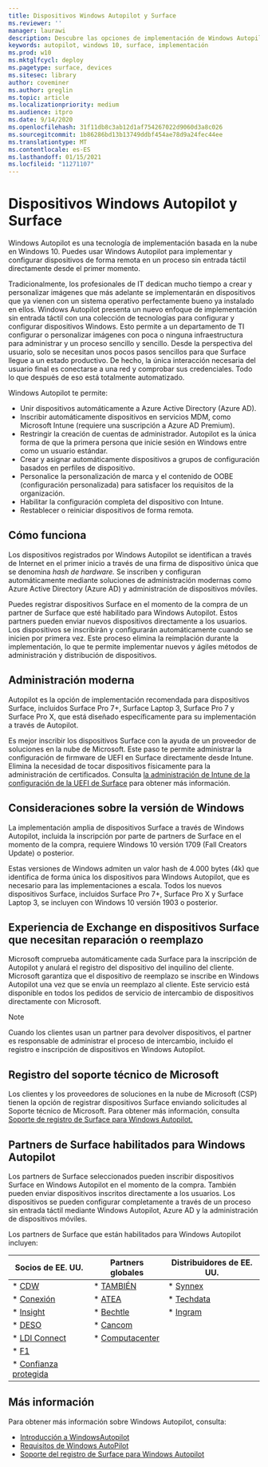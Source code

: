 ```yaml
---
title: Dispositivos Windows Autopilot y Surface
ms.reviewer: ''
manager: laurawi
description: Descubre las opciones de implementación de Windows Autopilot para dispositivos Surface.
keywords: autopilot, windows 10, surface, implementación
ms.prod: w10
ms.mktglfcycl: deploy
ms.pagetype: surface, devices
ms.sitesec: library
author: coveminer
ms.author: greglin
ms.topic: article
ms.localizationpriority: medium
ms.audience: itpro
ms.date: 9/14/2020
ms.openlocfilehash: 31f11db8c3ab12d1af754267022d9060d3a8c026
ms.sourcegitcommit: 1b86286bd13b13749ddbf454ae78d9a24fec44ee
ms.translationtype: MT
ms.contentlocale: es-ES
ms.lasthandoff: 01/15/2021
ms.locfileid: "11271107"
---
```

# Dispositivos Windows Autopilot y Surface

Windows Autopilot es una tecnología de implementación basada en la nube en Windows 10. Puedes usar Windows Autopilot para implementar y configurar dispositivos de forma remota en un proceso sin entrada táctil directamente desde el primer momento.

Tradicionalmente, los profesionales de IT dedican mucho tiempo a crear y personalizar imágenes que más adelante se implementarán en dispositivos que ya vienen con un sistema operativo perfectamente bueno ya instalado en ellos. Windows Autopilot presenta un nuevo enfoque de implementación sin entrada táctil con una colección de tecnologías para configurar y configurar dispositivos Windows. Esto permite a un departamento de TI configurar o personalizar imágenes con poca o ninguna infraestructura para administrar y un proceso sencillo y sencillo. Desde la perspectiva del usuario, solo se necesitan unos pocos pasos sencillos para que Surface llegue a un estado productivo. De hecho, la única interacción necesaria del usuario final es conectarse a una red y comprobar sus credenciales. Todo lo que después de eso está totalmente automatizado.

Windows Autopilot te permite:

- Unir dispositivos automáticamente a Azure Active Directory (Azure AD).
- Inscribir automáticamente dispositivos en servicios MDM, como Microsoft Intune (requiere una suscripción a Azure AD Premium).
- Restringir la creación de cuentas de administrador. Autopilot es la única forma de que la primera persona que inicie sesión en Windows entre como un usuario estándar.
- Crear y asignar automáticamente dispositivos a grupos de configuración basados en perfiles de dispositivo.
- Personalice la personalización de marca y el contenido de OOBE (configuración personalizada) para satisfacer los requisitos de la organización.
- Habilitar la configuración completa del dispositivo con Intune.
- Restablecer o reiniciar dispositivos de forma remota.

## Cómo funciona

Los dispositivos registrados por Windows Autopilot se identifican a través de Internet en el primer inicio a través de una firma de dispositivo única que se denomina *hash de hardware.* Se inscriben y configuran automáticamente mediante soluciones de administración modernas como Azure Active Directory (Azure AD) y administración de dispositivos móviles.

Puedes registrar dispositivos Surface en el momento de la compra de un partner de Surface que esté habilitado para Windows Autopilot. Estos partners pueden enviar nuevos dispositivos directamente a los usuarios. Los dispositivos se inscribirán y configurarán automáticamente cuando se inicien por primera vez. Este proceso elimina la reimplación durante la implementación, lo que te permite implementar nuevos y ágiles métodos de administración y distribución de dispositivos.

## Administración moderna

Autopilot es la opción de implementación recomendada para dispositivos Surface, incluidos Surface Pro 7+, Surface Laptop 3, Surface Pro 7 y Surface Pro X, que está diseñado específicamente para su implementación a través de Autopilot.

 Es mejor inscribir los dispositivos Surface con la ayuda de un proveedor de soluciones en la nube de Microsoft. Este paso te permite administrar la configuración de firmware de UEFI en Surface directamente desde Intune. Elimina la necesidad de tocar dispositivos físicamente para la administración de certificados. Consulta [la administración de Intune de la configuración de la UEFI de Surface](surface-manage-dfci-guide.md) para obtener más información.

## Consideraciones sobre la versión de Windows

La implementación amplia de dispositivos Surface a través de Windows Autopilot, incluida la inscripción por parte de partners de Surface en el momento de la compra, requiere Windows 10 versión 1709 (Fall Creators Update) o posterior.

Estas versiones de Windows admiten un valor hash de 4.000 bytes (4k) que identifica de forma única los dispositivos para Windows Autopilot, que es necesario para las implementaciones a escala. Todos los nuevos dispositivos Surface, incluidos Surface Pro 7+, Surface Pro X y Surface Laptop 3, se incluyen con Windows 10 versión 1903 o posterior.

## Experiencia de Exchange en dispositivos Surface que necesitan reparación o reemplazo

Microsoft comprueba automáticamente cada Surface para la inscripción de Autopilot y anulará el registro del dispositivo del inquilino del cliente.  Microsoft garantiza que el dispositivo de reemplazo se inscribe en Windows Autopilot una vez que se envía un reemplazo al cliente. Este servicio está disponible en todos los pedidos de servicio de intercambio de dispositivos directamente con Microsoft.

> [!NOTE]
> Cuando los clientes usan un partner para devolver dispositivos, el partner es responsable de administrar el proceso de intercambio, incluido el registro e inscripción de dispositivos en Windows Autopilot.

## Registro del soporte técnico de Microsoft

Los clientes y los proveedores de soluciones en la nube de Microsoft (CSP) tienen la opción de registrar dispositivos Surface enviando solicitudes al Soporte técnico de Microsoft. Para obtener más información, consulta [Soporte de registro de Surface para Windows Autopilot.](surface-autopilot-registration-support.md)

## Partners de Surface habilitados para Windows Autopilot

Los partners de Surface seleccionados pueden inscribir dispositivos Surface en Windows Autopilot en el momento de la compra. También pueden enviar dispositivos inscritos directamente a los usuarios. Los dispositivos se pueden configurar completamente a través de un proceso sin entrada táctil mediante Windows Autopilot, Azure AD y la administración de dispositivos móviles.

Los partners de Surface que están habilitados para Windows Autopilot incluyen:

| Socios de EE. UU. | Partners globales | Distribuidores de EE. UU. |
|--------------|---------------|-------------------|
| * [CDW](https://www.cdw.com/) | * [TAMBIÉN](https://www.also.com/ec/cms5/de_1010/1010_anbieter/microsoft/windows-autopilot/index.jsp) | * [Synnex](https://www.synnexcorp.com/us/microsoft/surface-autopilot/)  |
| * [Conexión](https://www.connection.com/brand/microsoft/microsoft-surface)   | * [ATEA](https://www.atea.com/) | * [Techdata](https://www.techdata.com/)  |
| * [Insight](https://www.insight.com/en_US/buy/partner/microsoft/surface/windows-autopilot.html)  | * [Bechtle](https://www.bechtle.com/marken/microsoft/microsoft-windows-autopilot) | * [Ingram](https://go.microsoft.com/fwlink/p/?LinkID=2128954)   |
| * [DESO](https://www.shi.com/Surface) | * [Cancom](https://www.cancom.de/) |    |
| * [LDI Connect](https://www.myldi.com/managed-it/)  | * [Computacenter](https://www.computacenter.com/uk) |    |
| * [F1](https://www.functiononeit.com/#empower)  |   |  |
| * [Confianza protegida](https://go.microsoft.com/fwlink/p/?LinkID=2129005) | | | 

## Más información

Para obtener más información sobre Windows Autopilot, consulta:
- [Introducción a WindowsAutopilot](https://docs.microsoft.com/windows/deployment/windows-autopilot/windows-10-autopilot)
- [Requisitos de Windows AutoPilot](https://docs.microsoft.com/windows/deployment/windows-autopilot/windows-autopilot-requirements)
- [Soporte del registro de Surface para Windows Autopilot](surface-autopilot-registration-support.md)